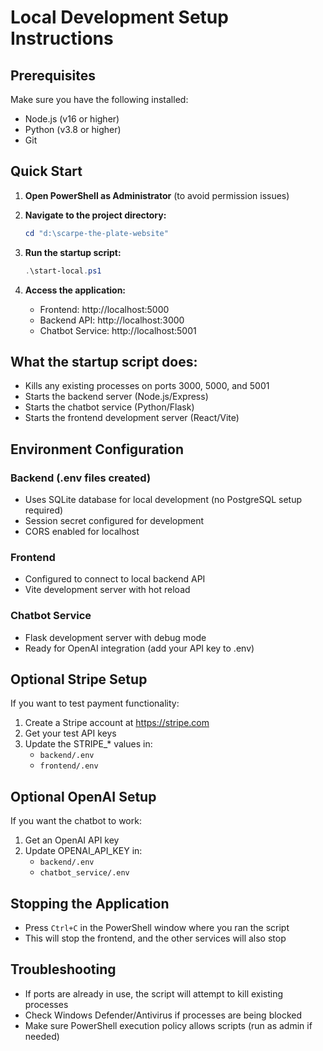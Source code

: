 # Local Development Setup Instructions

## Prerequisites
Make sure you have the following installed:
- Node.js (v16 or higher)
- Python (v3.8 or higher)
- Git

## Quick Start

1. **Open PowerShell as Administrator** (to avoid permission issues)

2. **Navigate to the project directory:**
   ```powershell
   cd "d:\scarpe-the-plate-website"
   ```

3. **Run the startup script:**
   ```powershell
   .\start-local.ps1
   ```

4. **Access the application:**
   - Frontend: http://localhost:5000
   - Backend API: http://localhost:3000
   - Chatbot Service: http://localhost:5001

## What the startup script does:
- Kills any existing processes on ports 3000, 5000, and 5001
- Starts the backend server (Node.js/Express)
- Starts the chatbot service (Python/Flask)
- Starts the frontend development server (React/Vite)

## Environment Configuration

### Backend (.env files created)
- Uses SQLite database for local development (no PostgreSQL setup required)
- Session secret configured for development
- CORS enabled for localhost

### Frontend
- Configured to connect to local backend API
- Vite development server with hot reload

### Chatbot Service
- Flask development server with debug mode
- Ready for OpenAI integration (add your API key to .env)

## Optional Stripe Setup
If you want to test payment functionality:
1. Create a Stripe account at https://stripe.com
2. Get your test API keys
3. Update the STRIPE_* values in:
   - `backend/.env`
   - `frontend/.env`

## Optional OpenAI Setup
If you want the chatbot to work:
1. Get an OpenAI API key
2. Update OPENAI_API_KEY in:
   - `backend/.env`
   - `chatbot_service/.env`

## Stopping the Application
- Press `Ctrl+C` in the PowerShell window where you ran the script
- This will stop the frontend, and the other services will also stop

## Troubleshooting
- If ports are already in use, the script will attempt to kill existing processes
- Check Windows Defender/Antivirus if processes are being blocked
- Make sure PowerShell execution policy allows scripts (run as admin if needed)